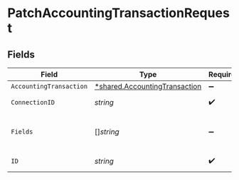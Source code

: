 # PatchAccountingTransactionRequest


## Fields

| Field                                                                                | Type                                                                                 | Required                                                                             | Description                                                                          |
| ------------------------------------------------------------------------------------ | ------------------------------------------------------------------------------------ | ------------------------------------------------------------------------------------ | ------------------------------------------------------------------------------------ |
| `AccountingTransaction`                                                              | [*shared.AccountingTransaction](../../../pkg/models/shared/accountingtransaction.md) | :heavy_minus_sign:                                                                   | N/A                                                                                  |
| `ConnectionID`                                                                       | *string*                                                                             | :heavy_check_mark:                                                                   | ID of the connection                                                                 |
| `Fields`                                                                             | []*string*                                                                           | :heavy_minus_sign:                                                                   | Comma-delimited fields to return                                                     |
| `ID`                                                                                 | *string*                                                                             | :heavy_check_mark:                                                                   | ID of the Transaction                                                                |